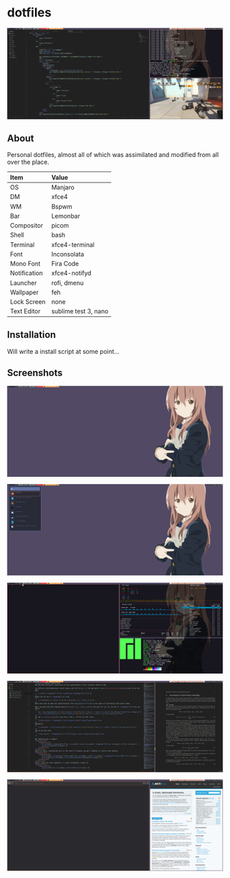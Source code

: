 # dotfiles

![Messy](.github/messy.png)

## About
Personal dotfiles, almost all of which was assimilated and modified from all over the place.

| Item | Value |
| :--- | :---- |
| OS | Manjaro |
| DM | xfce4 |
| WM | Bspwm |
| Bar | Lemonbar |
| Compositor | picom |
| Shell | bash |
| Terminal | xfce4-terminal |
| Font | Inconsolata |
| Mono Font | Fira Code |
| Notification | xfce4-notifyd |
| Launcher | rofi, dmenu |
| Wallpaper | feh |
| Lock Screen | none |
| Text Editor | sublime test 3, nano |

## Installation
Will write a install script at some point...

## Screenshots
![Clean](.github/clean.png)

![Rofi](.github/rofi.png)

![Terminals](.github/term.png)

![Dev setup](.github/dev.png)

![Web browser](.github/web.png)